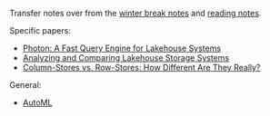 Transfer notes over from the [winter break notes](https://www.notion.so/Interlude-Winter-Break-873b708fcca9469e94ec08ed9ea2fb9d) and [reading notes](https://www.notion.so/Reading-Notes-525e5ea1700d4908ad6dcdf89c86f27e).

Specific papers:

- [Photon: A Fast Query Engine for Lakehouse Systems](https://15721.courses.cs.cmu.edu/spring2023/papers/20-databricks/sigmod_photon.pdf)
- [Analyzing and Comparing Lakehouse Storage Systems](https://15721.courses.cs.cmu.edu/spring2023/papers/20-databricks/p92-jain.pdf)
- [Column-Stores vs. Row-Stores: How Different Are They Really?](https://15721.courses.cs.cmu.edu/spring2023/papers/03-storage/p967-abadi.pdf)

General:

- [AutoML](https://www.databricks.com/blog/2021/05/27/introducing-databricks-automl-a-glass-box-approach-to-automating-machine-learning-development.html)